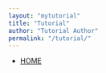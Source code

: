 ```yaml
---
layout: "mytutorial"
title: "Tutorial"
author: "Tutorial Author"
permalink: "/tutorial/"
---
```


- [HOME](../../)


